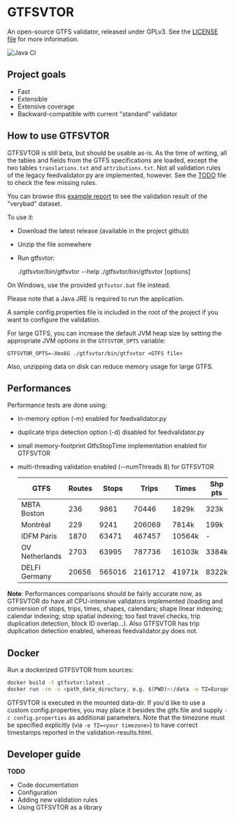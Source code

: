 GTFSVTOR
========

An open-source GTFS validator, released under GPLv3.
See the [LICENSE file](LICENSE) for more information.

![Java CI](https://github.com/mecatran/gtfsvtor/workflows/Java%20CI/badge.svg)

Project goals
-------------

- Fast
- Extensible
- Extensive coverage
- Backward-compatible with current "standard" validator

How to use GTFSVTOR
-------------------

GTFSVTOR is still beta, but should be usable as-is.
As the time of writing, all the tables and fields from the GTFS specifications are loaded,
except the two tables `translations.txt` and `attributions.txt`.
Not all validation rules of the legacy feedvalidator.py are implemented, however.
See the [TODO](TODO) file to check the few missing rules.

You can browse this [example report](https://mecatran.github.io/gtfsvtor/validation-results.html)
to see the validation result of the "verybad" dataset.

To use it:

- Download the latest release (available in the project github)
- Unzip the file somewhere
- Run gtfsvtor:

    ./gtfsvtor/bin/gtfsvtor --help
    ./gtfsvtor/bin/gtfsvtor [options] <GTFS file>

On Windows, use the provided `gtfsvtor.bat` file instead.

Please note that a Java JRE is required to run the application.

A sample config.properties file is included in the root of the project
if you want to configure the validation.

For large GTFS, you can increase the default JVM heap size by setting
the appropriate JVM options in the `GTFSVTOR_OPTS` variable:

    GTFSVTOR_OPTS=-Xmx6G ./gtfsvtor/bin/gtfsvtor <GTFS file>

Also, unzipping data on disk can reduce memory usage for large GTFS.

Performances
------------

Performance tests are done using:

- in-memory option (-m) enabled for feedvalidator.py
- duplicate trips detection option (-d) disabled for feedvalidator.py
- small memory-footprint GtfsStopTime implementation enabled for GTFSVTOR
- multi-threading validation enabled (--numThreads 8) for GTFSVTOR

  | GTFS            | Routes | Stops  | Trips   | Times  | Shp pts | FeedValidator | GTFSVTOR      |
  |-----------------|--------|--------|---------|--------|---------|---------------|---------------|
  | MBTA Boston     |    236 |   9861 |   70446 |  1829k |    323k | 2m20s         | 8s            |
  | Montréal        |    229 |   9241 |  206069 |  7814k |    199k | 9m23s         | 20s           |
  | IDFM Paris      |   1870 |  63471 |  467457 | 10564k |       - | 57m50s        | 40s           |
  | OV Netherlands  |   2703 |  63995 |  787736 | 16103k |   3384k | ?             | 1m50s         |
  | DELFI Germany   |  20656 | 565016 | 2161712 | 41971k |   8322k | ?             | 2m44s         |
  
**Note**: Performances comparisons should be fairly accurate now,
as GTFSVTOR do have all CPU-intensive validators implemented
(loading and conversion of stops, trips, times, shapes, calendars; shape linear indexing; calendar indexing;
stop spatial indexing; too fast travel checks, trip duplication detection, block ID overlap...).
Also GTFSVTOR has trip duplication detection enabled, whereas feedvalidator.py does not.

Docker
------

Run a dockerized GTFSVTOR from sources:

```sh
docker build -t gtfsvtor:latest .
docker run -rm -v <path_data_directory, e.g. $(PWD)>:/data -e TZ=Europe/Berlin gtfsvtor:latest <gtfs-file>
```

GTFSVTOR is executed in the mounted data-dir. If you'd like to use a custom config.properties, 
you may place it besides the gtfs file and supply `-c config.properties` as additional parameters.
Note that the timezone must be specified explicitly (via `-e TZ=<your timezone>`) to have correct timestamps 
reported in the validation-results.html.

Developer guide
---------------

**TODO**

- Code documentation
- Configuration
- Adding new validation rules
- Using GTFSVTOR as a library

